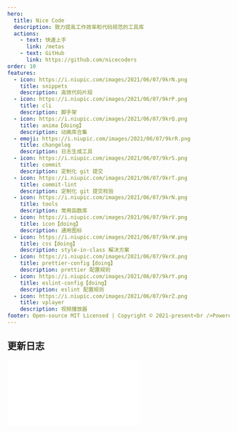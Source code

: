 ```yaml
---
hero:
  title: Nice Code
  description: 致力提高工作效率和代码规范的工具库
  actions:
    - text: 快速上手
      link: /metas
    - text: GitHub
      link: https://github.com/nicecoders
order: 10
features:
  - icon: https://i.niupic.com/images/2021/06/07/9krN.png
    title: snippets
    description: 高效代码片段
  - icon: https://i.niupic.com/images/2021/06/07/9krP.png
    title: cli
    description: 脚手架
  - icon: https://i.niupic.com/images/2021/06/07/9krQ.png
    title: anima【doing】
    description: 动画库合集
  - emoji: https://i.niupic.com/images/2021/06/07/9krR.png
    title: changelog
    description: 日志生成工具
  - icon: https://i.niupic.com/images/2021/06/07/9krS.png
    title: commit
    description: 定制化 git 提交
  - icon: https://i.niupic.com/images/2021/06/07/9krT.png
    title: commit-lint
    description: 定制化 git 提交校验
  - icon: https://i.niupic.com/images/2021/06/07/9krN.png
    title: tools
    description: 常用函数库
  - icon: https://i.niupic.com/images/2021/06/07/9krV.png
    title: icon【doing】
    description: 通用图标
  - icon: https://i.niupic.com/images/2021/06/07/9krW.png
    title: css【doing】
    description: style-in-class 解决方案
  - icon: https://i.niupic.com/images/2021/06/07/9krX.png
    title: prettier-config【doing】
    description: prettier 配置规则
  - icon: https://i.niupic.com/images/2021/06/07/9krY.png
    title: eslint-config【doing】
    description: eslint 配置规则
  - icon: https://i.niupic.com/images/2021/06/07/9krZ.png
    title: vplayer
    description: 视频播放器
footer: Open-source MIT Licensed | Copyright © 2021-present<br />Powered by dev
---
```


## 更新日志

<embed src="../changelog.md"></embed>
